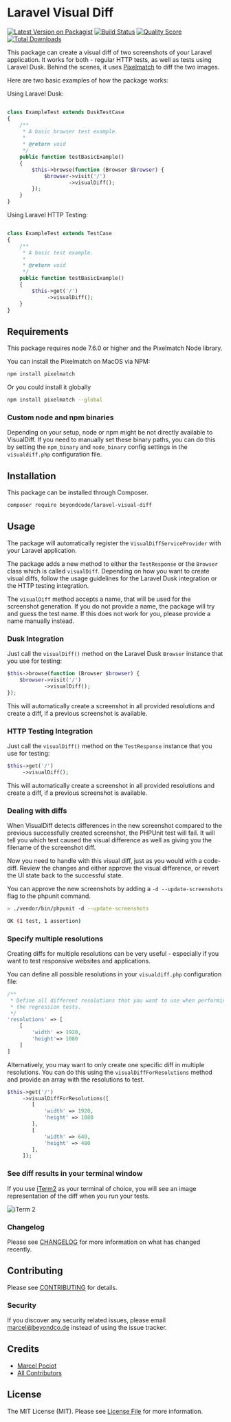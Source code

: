 # Laravel Visual Diff

[![Latest Version on Packagist](https://img.shields.io/packagist/v/beyondcode/laravel-visual-diff.svg?style=flat-square)](https://packagist.org/packages/beyondcode/laravel-visual-diff)
[![Build Status](https://img.shields.io/travis/beyondcode/laravel-visual-diff/master.svg?style=flat-square)](https://travis-ci.org/beyondcode/laravel-visual-diff)
[![Quality Score](https://img.shields.io/scrutinizer/g/beyondcode/laravel-visual-diff.svg?style=flat-square)](https://scrutinizer-ci.com/g/beyondcode/laravel-visual-diff)
[![Total Downloads](https://img.shields.io/packagist/dt/beyondcode/laravel-visual-diff.svg?style=flat-square)](https://packagist.org/packages/beyondcode/laravel-visual-diff)

This package can create a visual diff of two screenshots of your Laravel application. It works for both - regular HTTP tests, as well as tests using Laravel Dusk.
Behind the scenes, it uses [Pixelmatch](https://github.com/mapbox/pixelmatch) to diff the two images.

Here are two basic examples of how the package works:

Using Laravel Dusk:

```php

class ExampleTest extends DuskTestCase
{
    /**
     * A basic browser test example.
     *
     * @return void
     */
    public function testBasicExample()
    {
        $this->browse(function (Browser $browser) {
            $browser->visit('/')
                    ->visualDiff();
        });
    }
}

```

Using Laravel HTTP Testing:

```php

class ExampleTest extends TestCase
{
    /**
     * A basic test example.
     *
     * @return void
     */
    public function testBasicExample()
    {
        $this->get('/')
             ->visualDiff();
    }
}

```

## Requirements

This package requires node 7.6.0 or higher and the Pixelmatch Node library.

You can install the Pixelmatch on MacOS via NPM:

```bash
npm install pixelmatch
```

Or you could install it globally

```bash
npm install pixelmatch --global
```

### Custom node and npm binaries

Depending on your setup, node or npm might be not directly available to VisualDiff.
If you need to manually set these binary paths, you can do this by setting the `npm_binary` and `node_binary` config settings in the `visualdiff.php` configuration file.

## Installation

This package can be installed through Composer.

```bash
composer require beyondcode/laravel-visual-diff
```

## Usage

The package will automatically register the `VisualDiffServiceProvider` with your Laravel application.

The package adds a new method to either the `TestResponse` or the `Browser` class which is called `visualDiff`.
Depending on how you want to create visual diffs, follow the usage guidelines for the Laravel Dusk integration or the HTTP testing integration.

The `visualDiff` method accepts a name, that will be used for the screenshot generation. If you do not provide a name, the package will try and guess the test name. If this does not work for you, please provide a name manually instead.

### Dusk Integration

Just call the `visualDiff()` method on the Laravel Dusk `Browser` instance that you use for testing:

```php
$this->browse(function (Browser $browser) {
    $browser->visit('/')
            ->visualDiff();
});
``` 

This will automatically create a screenshot in all provided resolutions and create a diff, if a previous screenshot is available.

### HTTP Testing Integration

Just call the `visualDiff()` method on the `TestResponse` instance that you use for testing:

```php
$this->get('/')
     ->visualDiff();
``` 

This will automatically create a screenshot in all provided resolutions and create a diff, if a previous screenshot is available.

### Dealing with diffs

When VisualDiff detects differences in the new screenshot compared to the previous successfully created screenshot, the PHPUnit test will fail.
It will tell you which test caused the visual difference as well as giving you the filename of the screenshot diff.

Now you need to handle with this visual diff, just as you would with a code-diff. Review the changes and either approve the visual difference, or revert the UI state back to the successful state.

You can approve the new screenshots by adding a `-d --update-screenshots` flag to the phpunit command.

```bash
> ./vendor/bin/phpunit -d --update-screenshots

OK (1 test, 1 assertion)
``` 

### Specify multiple resolutions

Creating diffs for multiple resolutions can be very useful - especially if you want to test responsive websites and applications.

You can define all possible resolutions in your `visualdiff.php` configuration file:

```php
/**
 * Define all different resolutions that you want to use when performing
 * the regression tests.
 */
'resolutions' => [
    [
        'width' => 1920,
        'height'=> 1080
    ]
]
``` 

Alternatively,  you may want to only create one specific diff in multiple resolutions.
You can do this using the `visualDiffForResolutions` method and provide an array with the resolutions to test.

```php
$this->get('/')
     ->visualDiffForResolutions([
        [
            'width' => 1920,
            'height' => 1080
        ],
        [
            'width' => 640,
            'height' => 480
        ],
     ]);
```

### See diff results in your terminal window

If you use [iTerm2](https://www.iterm2.com/) as your terminal of choice, you will see an image representation of the diff when you run your tests.

![iTerm 2](https://beyondco.de/github/visualdiff.png)

### Changelog

Please see [CHANGELOG](CHANGELOG.md) for more information on what has changed recently.

## Contributing

Please see [CONTRIBUTING](CONTRIBUTING.md) for details.

### Security

If you discover any security related issues, please email marcel@beyondco.de instead of using the issue tracker.

## Credits

- [Marcel Pociot](https://github.com/mpociot)
- [All Contributors](../../contributors)

## License

The MIT License (MIT). Please see [License File](LICENSE.md) for more information.
